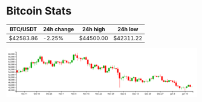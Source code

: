 # Bitcoin Stats

BTC/USDT|24h change|24h high|24h low|
|---|---|---|---|
|$42583.86|-2.25%|$44500.00|$42311.22|

<img src="./chart.svg">
